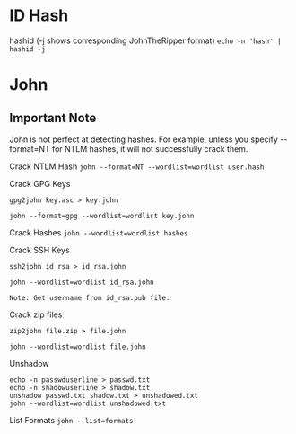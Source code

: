 # ID Hash

hashid (-j shows corresponding JohnTheRipper format)
`echo -n 'hash' | hashid -j`

# John

## Important Note
John is not perfect at detecting hashes. For example, unless you specify --format=NT for NTLM hashes, it will not successfully crack them.

Crack NTLM Hash
`john --format=NT --wordlist=wordlist user.hash`

Crack GPG Keys
```
gpg2john key.asc > key.john

john --format=gpg --wordlist=wordlist key.john
```

Crack Hashes
`john --wordlist=wordlist hashes`

Crack SSH Keys
```
ssh2john id_rsa > id_rsa.john

john --wordlist=wordlist id_rsa.john

Note: Get username from id_rsa.pub file.
```

Crack zip files
```
zip2john file.zip > file.john

john --wordlist=wordlist file.john
```

Unshadow
```
echo -n passwduserline > passwd.txt
echo -n shadowuserline > shadow.txt
unshadow passwd.txt shadow.txt > unshadowed.txt
john --wordlist=wordlist unshadowed.txt
```

List Formats
`john --list=formats`
